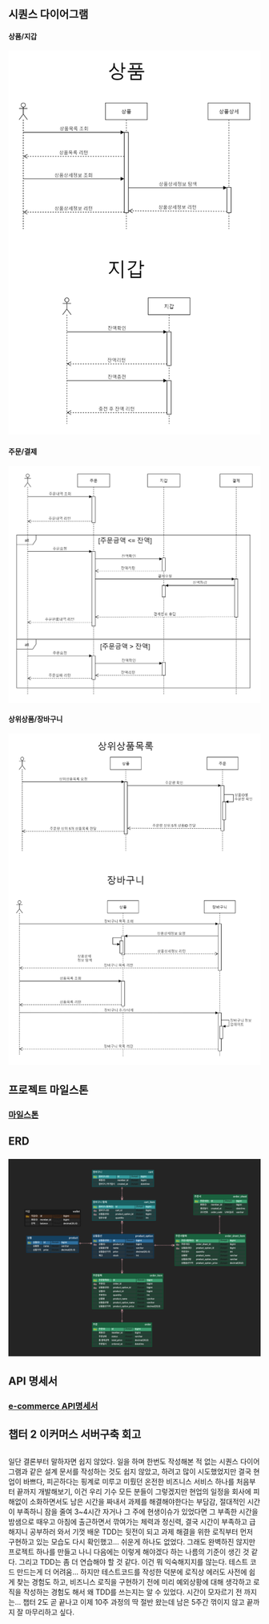 ## 시퀀스 다이어그램
#### 상품/지갑
![e-commerce 시퀀스다이어그램 - 상품/지갑](https://github.com/nullsector12/ecommerce/blob/master/product.png)

#### 주문/결제
![e-commerce 시퀀스다이어그램 - 주문/결제](https://github.com/nullsector12/ecommerce/blob/master/order.png)

#### 상위상품/장바구니
![e-commerce 시퀀스다이어그램 - 상위상품/장바구니](https://github.com/nullsector12/ecommerce/blob/master/cart.png)

## 프로젝트 마일스톤
### [마일스톤](https://github.com/users/nullsector12/projects/1)

## ERD
### ![e-commerce ERD](https://github.com/nullsector12/ecommerce/blob/master/%E1%84%89%E1%85%B3%E1%84%8F%E1%85%B3%E1%84%85%E1%85%B5%E1%86%AB%E1%84%89%E1%85%A3%E1%86%BA%202024-07-19%20%E1%84%8B%E1%85%A9%E1%84%92%E1%85%AE%202.50.51.png)

## API 명세서
### [e-commerce API명세서](https://docs.google.com/spreadsheets/d/1JDhCTSviH_lqee0DRvM07r79nLcOu0u1uzkMXx_34ME/edit?usp=sharing)

## 
## 챕터 2 이커머스 서버구축 회고 
##
  일단 결론부터 말하자면 쉽지 않았다. 
  일을 하며 한번도 작성해본 적 없는 시퀀스 다이어그램과 같은 설계 문서를 작성하는 것도 쉽지 않았고,
  하려고 많이 시도했었지만 결국 현업이 바쁘다, 피곤하다는 핑계로 미루고 미뤘던 온전한 비즈니스 서비스 하나를 처음부터 끝까지 개발해보기,
  이건 우리 기수 모든 분들이 그렇겠지만 현업의 일정을 회사에 피해없이 소화하면서도 남은 시간을 짜내서 과제를 해결해야한다는 부담감,
  절대적인 시간이 부족하니 잠을 줄여 3~4시간 자거나 그 주에 현생이슈가 있었다면 그 부족한 시간을 밤샘으로 때우고 아침에 출근하면서 깎여가는 체력과 정신력,
  결국 시간이 부족하고 급해지니 공부하러 와서 기껏 배운 TDD는 뒷전이 되고 과제 해결을 위한 로직부터 먼저 구현하고 있는 모습도 다시 확인했고... 쉬운게 하나도 없었다.
  그래도 완벽하진 않지만 프로젝트 하나를 만들고 나니 다음에는 이렇게 해야겠다 하는 나름의 기준이 생긴 것 같다.
  그리고 TDD는 좀 더 연습해야 할 것 같다. 이건 뭐 익숙해지지를 않는다. 테스트 코드 만드는게 더 어려움...
  하지만 테스트코드를 작성한 덕분에 로직상 에러도 사전에 쉽게 찾는 경험도 하고, 비즈니스 로직을 구현하기 전에 미리 예외상황에 대해 생각하고 로직을 작성하는 경험도 해서
  왜 TDD를 쓰는지는 알 수 있었다. 시간이 모자르기 전 까지는...
  챕터 2도 곧 끝나고 이제 10주 과정의 딱 절반 왔는데 남은 5주간 꺾이지 않고 끝까지 잘 마무리하고 싶다. 
